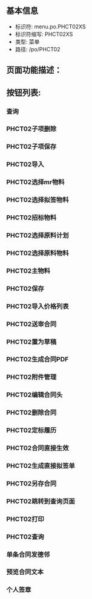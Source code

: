 
## 基本信息

- 标识符: menu.po.PHCT02XS
- 标识符缩写: PHCT02XS
- 类型: 菜单
- 路径: /po/PHCT02

## 页面功能描述：





## 按钮列表:


### 查询



### PHCT02子项删除



### PHCT02子项保存



### PHCT02导入



### PHCT02选择mr物料



### PHCT02选择拟签物料



### PHCT02招标物料



### PHCT02选择原料计划



### PHCT02选择原料物料



### PHCT02主物料



### PHCT02保存



### PHCT02导入价格列表



### PHCT02送审合同



### PHCT02置为草稿



### PHCT02生成合同PDF



### PHCT02附件管理



### PHCT02编辑合同头



### PHCT02删除合同



### PHCT02定标履历



### PHCT02合同直接生效



### PHCT02生成直接拟签单



### PHCT02另存合同



### PHCT02跳转到查询页面



### PHCT02打印



### PHCT02查询



### 单条合同发德邻



### 预览合同文本



### 个人签章


